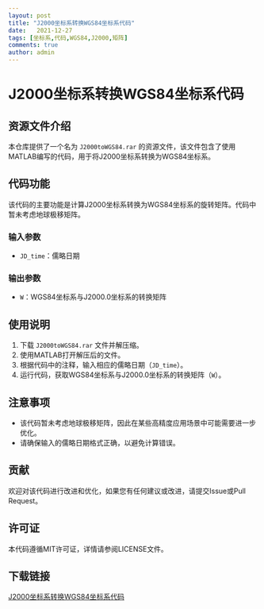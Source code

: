 ```yaml
---
layout: post
title: "J2000坐标系转换WGS84坐标系代码"
date:   2021-12-27
tags: [坐标系,代码,WGS84,J2000,矩阵]
comments: true
author: admin
---
```

# J2000坐标系转换WGS84坐标系代码

## 资源文件介绍

本仓库提供了一个名为 `J2000toWGS84.rar` 的资源文件，该文件包含了使用MATLAB编写的代码，用于将J2000坐标系转换为WGS84坐标系。

## 代码功能

该代码的主要功能是计算J2000坐标系转换为WGS84坐标系的旋转矩阵。代码中暂未考虑地球极移矩阵。

### 输入参数
- `JD_time`：儒略日期

### 输出参数
- `W`：WGS84坐标系与J2000.0坐标系的转换矩阵

## 使用说明

1. 下载 `J2000toWGS84.rar` 文件并解压缩。
2. 使用MATLAB打开解压后的文件。
3. 根据代码中的注释，输入相应的儒略日期（`JD_time`）。
4. 运行代码，获取WGS84坐标系与J2000.0坐标系的转换矩阵（`W`）。

## 注意事项

- 该代码暂未考虑地球极移矩阵，因此在某些高精度应用场景中可能需要进一步优化。
- 请确保输入的儒略日期格式正确，以避免计算错误。

## 贡献

欢迎对该代码进行改进和优化，如果您有任何建议或改进，请提交Issue或Pull Request。

## 许可证

本代码遵循MIT许可证，详情请参阅LICENSE文件。

## 下载链接

[J2000坐标系转换WGS84坐标系代码](https://pan.quark.cn/s/539ceb070d99)
